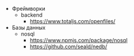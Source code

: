 - Фреймворки
	- backend
		- https://www.totaljs.com/openfiles/
- Базы данных
	- nosql
		- https://www.npmjs.com/package/nosql
		- https://github.com/seald/nedb/
